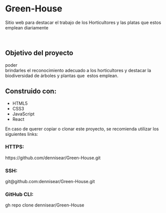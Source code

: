 # Green-House
<p>Sitio web para destacar el trabajo de los Horticultores y las platas que estos emplean diariamente</p>
</br>
<h2>Objetivo del proyecto</h2>
<p>poder brindarles el reconocimiento adecuado a los horticultores y destacar la biodiversidad de árboles y plantas que  estos emplean.</p>


<h2>Construido con:</h2>
<ul>
	<li>HTML5</li>
	<li>CSS3</li>
	<li>JavaScript</li>
	<li>React</li>
</ul>

<p>En caso de querer copiar o clonar este proyecto, se recomienda utilizar los siguientes links:</p>
<h3>HTTPS:</h3>
<p>https://github.com/dennisear/Green-House.git</p>
<h3>SSH:</h3>
<p>git@github.com:dennisear/Green-House.git</p>
<h3>GitHub CLI:</h3>
<p>gh repo clone dennisear/Green-House</p>

